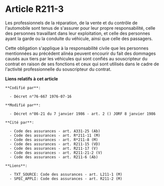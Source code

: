 # Article R211-3

Les professionnels de la réparation, de la vente et du contrôle de l'automobile sont tenus de s'assurer pour leur propre
responsabilité, celle des personnes travaillant dans leur exploitation, et celle des personnes ayant la garde ou la conduite
du véhicule, ainsi que celle des passagers.

Cette obligation s'applique à la responsabilité civile que les personnes mentionnées au précédent alinéa peuvent encourir du
fait des dommages causés aux tiers par les véhicules qui sont confiés au souscripteur du contrat en raison de ses fonctions
et ceux qui sont utilisés dans le cadre de l'activité professionnelle du souscripteur du contrat.

**Liens relatifs à cet article**

	**Codifié par**:

	  - Décret n°76-667 1976-07-16

	**Modifié par**:

	  - Décret n°86-21 du 7 janvier 1986 - art. 2 () JORF 8 janvier 1986

	**Cité par**:

	  - Code des assurances - art. A331-25 (Ab)
	  - Code des assurances - art. R*211-11 (M)
	  - Code des assurances - art. R*211-8 (M)
	  - Code des assurances - art. R211-15 (VD)
	  - Code des assurances - art. R211-17 (V)
	  - Code des assurances - art. R211-21-2 (V)
	  - Code des assurances - art. R211-6 (Ab)

	**Liens**:

	  - TXT_SOURCE: Code des assurances - art. L211-1 (M)
	  - SPEC_APPLI: Code des assurances - art. R211-2 (M)
